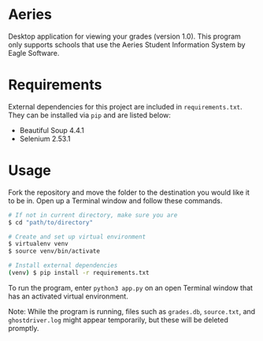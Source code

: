 # Aeries

Desktop application for viewing your grades (version 1.0). This program only supports schools that use the Aeries Student Information System by Eagle Software.

# Requirements

External dependencies for this project are included in `requirements.txt`. They can be installed via `pip` and are listed below:

* Beautiful Soup 4.4.1
* Selenium 2.53.1

# Usage

Fork the repository and move the folder to the destination you would like it to be in. Open up a Terminal window and follow these commands.

```sh
# If not in current directory, make sure you are
$ cd "path/to/directory"

# Create and set up virtual environment
$ virtualenv venv
$ source venv/bin/activate

# Install external dependencies
(venv) $ pip install -r requirements.txt
```

To run the program, enter `python3 app.py` on an open Terminal window that has an activated virtual environment.

Note: While the program is running, files such as `grades.db`, `source.txt`, and `ghostdriver.log` might appear temporarily, but these will be deleted promptly.
